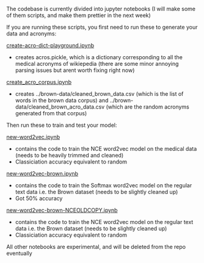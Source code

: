 The codebase is currently divided into jupyter notebooks (I will make some of them scripts, and make them prettier in the next week)

If you are running these scripts, you first need to run these to generate your data and acronyms:

[create-acro-dict-playground.ipynb](create-acro-dict-playground.ipynb)
* creates acros.pickle, which is a dictionary corresponding to all the medical acronyms of wikiepedia (there are some minor annoying parsing issues but arent worth fixing right now)

[create_acro_corpus.ipynb](create_acro_corpus.ipynb)
* creates ../brown-data/cleaned_brown_data.csv (which is the list of words in the brown data corpus) and ../brown-data/cleaned_brown_acro_data.csv (which are the random acronyms generated from that corpus)

Then run these to train and test your model:

[new-word2vec.ipynb](new-word2vec.ipynb)
* contains the code to train the NCE word2vec model on the medical data (needs to be heavily trimmed and cleaned)
* Classiciation accuracy equivalent to random

[new-word2vec-brown.ipynb](new-word2vec-brown.ipynb)
* contains the code to train the Softmax word2vec model on the regular text data i.e. the Brown dataset (needs to be slightly cleaned up)
* Got 50% accuracy

[new-word2vec-brown-NCEOLDCOPY.ipynb](new-word2vec-brown-NCEOLDCOPY.ipynb)
* contains the code to train the NCE word2vec model on the regular text data i.e. the Brown dataset (needs to be slightly cleaned up)
* Classiciation accuracy equivalent to random



All other notebooks are experimental, and will be deleted from the repo eventually



